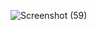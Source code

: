 ![Screenshot (59)](https://github.com/user-attachments/assets/84a202a1-78be-4294-8cf9-929151a3a25e)
